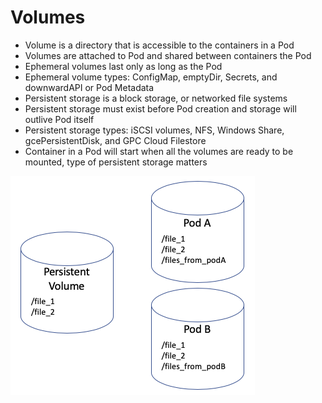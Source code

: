 # Volumes

* Volume is a directory that is accessible to the containers in a Pod
* Volumes are attached to Pod and shared between containers the Pod
* Ephemeral volumes last only as long as the Pod
* Ephemeral volume types:  ConfigMap, emptyDir, Secrets, and downwardAPI or Pod Metadata
* Persistent storage is a block storage, or networked file systems
* Persistent storage must exist before Pod creation and storage will outlive Pod itself
* Persistent storage types: iSCSI volumes, NFS, Windows Share, gcePersistentDisk, and GPC Cloud Filestore
* Container in a Pod will start when all the volumes are ready to be mounted, type of persistent storage matters

[![](../media/k8s-volumes.png)](https://itnext.io/using-overlay-mounts-with-kubernetes-960375c05959)
